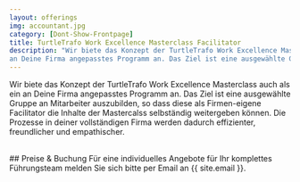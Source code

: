```yaml
---
layout: offerings
img: accountant.jpg
category: [Dont-Show-Frontpage]
title: TurtleTrafo Work Excellence Masterclass Facilitator
description: "Wir biete das Konzept der TurtleTrafo Work Excellence Masterclass auch als ein
an Deine Firma angepasstes Programm an. Das Ziel ist eine ausgewählte Gruppe an Mitarbeiter auszubilden, so dass diese als Firmen-eigene Facilitator die Inhalte der Mastercalss selbständig weitergeben können. Die Prozesse in deiner vollständigen Firma werden dadurch effizienter, freundlicher und empathischer."
---
```


Wir biete das Konzept der TurtleTrafo Work Excellence Masterclass auch als ein
an Deine Firma angepasstes Programm an. Das Ziel ist eine ausgewählte Gruppe an Mitarbeiter auszubilden, so dass diese als Firmen-eigene Facilitator die Inhalte der Mastercalss selbständig weitergeben können. Die Prozesse in deiner vollständigen Firma werden dadurch effizienter, freundlicher und empathischer.

<br>
## Preise & Buchung
Für eine individuelles Angebote für Ihr komplettes Führungsteam melden Sie sich bitte per Email
an {{ site.email }}.

<!--

TurtleTrafo New Work Facilitator
After finishing our program you are able to guide teams to become more self-sufficient, flexible and efficient. By doing this you will inherently create an atmosphere of well being and security.
Our program is like a journey. Our central principle is living and leading from the inside to the outside. You will start close to home with yourself. Getting to know the workings of your inside world. With these basics in your backpack the journey leads you through the jungle of human coworking and existing. This phase is giving you hands-on knowledge and experience in forming human groups that are (over time) able to naturally adapt to different settings. The building blocks are seemingly contradictory elements: structure and flexibility, security and freedom, individuals and community.


Our Facilitator program consists of:

Modul 1: Personal Coaching
-by getting to know yourself through different perspectives
-learning the language of your inside world
-create a mapping mechanism for yourself



Modul 2: Structure and Flexibility

Modul 3: Security and Freedom

Modul 4: Individuals and Community

Modul 5: Wrap up and Certification

-->
